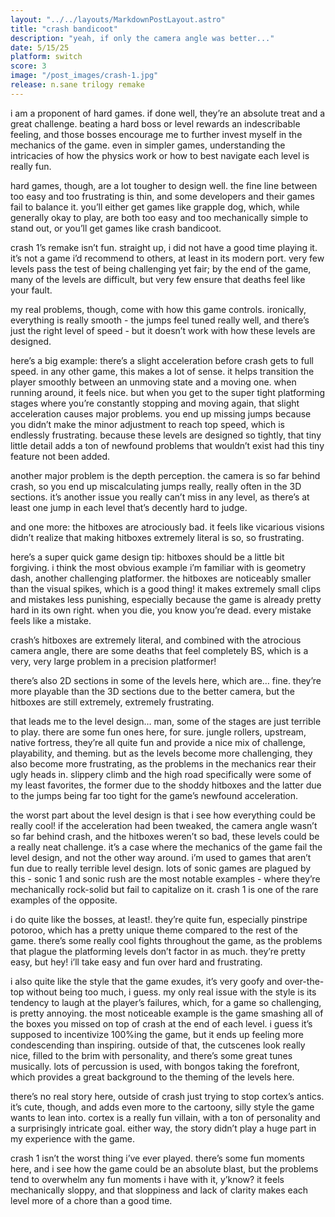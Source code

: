 ```yaml
---
layout: "../../layouts/MarkdownPostLayout.astro"
title: "crash bandicoot"
description: "yeah, if only the camera angle was better..."
date: 5/15/25
platform: switch
score: 3
image: "/post_images/crash-1.jpg"
release: n.sane trilogy remake
---
```

i am a proponent of hard games. if done well, they’re an absolute treat and a great challenge. beating a hard boss or level rewards an indescribable feeling, and those bosses encourage me to further invest myself in the mechanics of the game. even in simpler games, understanding the intricacies of how the physics work or how to best navigate each level is really fun.

hard games, though, are a lot tougher to design well. the fine line between too easy and too frustrating is thin, and some developers and their games fail to balance it. you’ll either get games like grapple dog, which, while generally okay to play, are both too easy and too mechanically simple to stand out, or you’ll get games like crash bandicoot.

crash 1’s remake isn’t fun. straight up, i did not have a good time playing it. it’s not a game i’d recommend to others, at least in its modern port. very few levels pass the test of being challenging yet fair; by the end of the game, many of the levels are difficult, but very few ensure that deaths feel like your fault.

my real problems, though, come with how this game controls. ironically, everything is really smooth - the jumps feel tuned really well, and there’s just the right level of speed - but it doesn’t work with how these levels are designed.

here’s a big example: there’s a slight acceleration before crash gets to full speed. in any other game, this makes a lot of sense. it helps transition the player smoothly between an unmoving state and a moving one. when running around, it feels nice. but when you get to the super tight platforming stages where you’re constantly stopping and moving again, that slight acceleration causes major problems. you end up missing jumps because you didn’t make the minor adjustment to reach top speed, which is endlessly frustrating. because these levels are designed so tightly, that tiny little detail adds a ton of newfound problems that wouldn’t exist had this tiny feature not been added.

another major problem is the depth perception. the camera is so far behind crash, so you end up miscalculating jumps really, really often in the 3D sections. it’s another issue you really can’t miss in any level, as there’s at least one jump in each level that’s decently hard to judge.

and one more: the hitboxes are atrociously bad. it feels like vicarious visions didn’t realize that making hitboxes extremely literal is so, so frustrating.

here’s a super quick game design tip: hitboxes should be a little bit forgiving. i think the most obvious example i’m familiar with is geometry dash, another challenging platformer. the hitboxes are noticeably smaller than the visual spikes, which is a good thing! it makes extremely small clips and mistakes less punishing, especially because the game is already pretty hard in its own right. when you die, you know you’re dead. every mistake feels like a mistake. 

crash’s hitboxes are extremely literal, and combined with the atrocious camera angle, there are some deaths that feel completely BS, which is a very, very large problem in a precision platformer!

there’s also 2D sections in some of the levels here, which are… fine. they’re more playable than the 3D sections due to the better camera, but the hitboxes are still extremely, extremely frustrating.

that leads me to the level design… man, some of the stages are just terrible to play. there are some fun ones here, for sure. jungle rollers, upstream, native fortress, they’re all quite fun and provide a nice mix of challenge, playability, and theming. but as the levels become more challenging, they also become more frustrating, as the problems in the mechanics rear their ugly heads in. slippery climb and the high road specifically were some of my least favorites, the former due to the shoddy hitboxes and the latter due to the jumps being far too tight for the game’s newfound acceleration.

the worst part about the level design is that i see how everything could be really cool! if the acceleration had been tweaked, the camera angle wasn’t so far behind crash, and the hitboxes weren’t so bad, these levels could be a really neat challenge. it’s a case where the mechanics of the game fail the level design, and not the other way around. i’m used to games that aren’t fun due to really terrible level design. lots of sonic games are plagued by this - sonic 1 and sonic rush are the most notable examples - where they’re mechanically rock-solid but fail to capitalize on it. crash 1 is one of the rare examples of the opposite.

i do quite like the bosses, at least!. they’re quite fun, especially pinstripe potoroo, which has a pretty unique theme compared to the rest of the game. there’s some really cool fights throughout the game, as the problems that plague the platforming levels don’t factor in as much. they’re pretty easy, but hey! i’ll take easy and fun over hard and frustrating.

i also quite like the style that the game exudes, it’s very goofy and over-the-top without being too much, i guess. my only real issue with the style is its tendency to laugh at the player’s failures, which, for a game so challenging, is pretty annoying. the most noticeable example is the game smashing all of the boxes you missed on top of crash at the end of each level. i guess it’s supposed to incentivize 100%ing the game, but it ends up feeling more condescending than inspiring. outside of that, the cutscenes look really nice, filled to the brim with personality, and there’s some great tunes musically. lots of percussion is used, with bongos taking the forefront, which provides a great background to the theming of the levels here.

there’s no real story here, outside of crash just trying to stop cortex’s antics. it’s cute, though, and adds even more to the cartoony, silly style the game wants to lean into. cortex is a really fun villain, with a ton of personality and a surprisingly intricate goal. either way, the story didn’t play a huge part in my experience with the game.

crash 1 isn’t the worst thing i’ve ever played. there’s some fun moments here, and i see how the game could be an absolute blast, but the problems tend to overwhelm any fun moments i have with it, y’know? it feels mechanically sloppy, and that sloppiness and lack of clarity makes each level more of a chore than a good time. 
